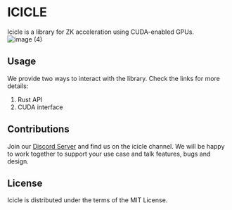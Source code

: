 # ICICLE
Icicle is a library for ZK acceleration using CUDA-enabled GPUs. 
![image (4)](https://user-images.githubusercontent.com/2446179/223707486-ed8eb5ab-0616-4601-8557-12050df8ccf7.png)


## Usage
We provide two ways to interact with the library. Check the links for more details: 
1. Rust API
2. CUDA interface  

## Contributions
Join our [Discord Server](https://discord.gg/Y4SkbDf2Ff) and find us on the icicle channel. We will be happy to work together to support your use case and talk features, bugs and design.

## License
Icicle is distributed under the terms of the MIT License.


